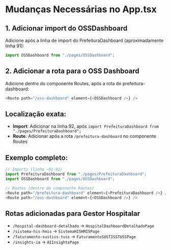 # Mudanças Necessárias no App.tsx

## 1. Adicionar import do OSSDashboard
Adicione após a linha de import do PrefeituraDashboard (aproximadamente linha 91):
```typescript
import OSSDashboard from "./pages/OSSDashboard";
```

## 2. Adicionar a rota para o OSS Dashboard
Adicione dentro do componente Routes, após a rota do prefeitura-dashboard:
```typescript
<Route path="/oss-dashboard" element={<OSSDashboard />} />
```

## Localização exata:
- **Import**: Adicionar na linha 92, após `import PrefeituraDashboard from "./pages/PrefeituraDashboard";`
- **Route**: Adicionar após a rota `/prefeitura-dashboard` no componente Routes

## Exemplo completo:
```typescript
// Imports (linha ~91-92)
import PrefeituraDashboard from "./pages/PrefeituraDashboard";
import OSSDashboard from "./pages/OSSDashboard";

// Routes (dentro do componente Routes)
<Route path="/prefeitura-dashboard" element={<PrefeituraDashboard />} />
<Route path="/oss-dashboard" element={<OSSDashboard />} />
```

## Rotas adicionadas para Gestor Hospitalar
- `/hospital-dashboard-detalhado` → `HospitalDashboardDetalhadoPage`
- `/sistema-his-hmis` → `SistemaHISHMISPage`
- `/faturamento-sustiss-tuss` → `FaturamentoSUSTISSTUSSPage`
- `/insights-ia` → `AIInsightsPage`
